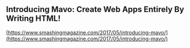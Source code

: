 ## Introducing Mavo: Create Web Apps Entirely By Writing HTML!
  
  [https://www.smashingmagazine.com/2017/05/introducing-mavo/](https://www.smashingmagazine.com/2017/05/introducing-mavo/)